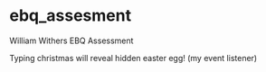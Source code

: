 # ebq_assesment

William Withers EBQ Assessment

Typing christmas will reveal hidden easter egg! (my event listener)
